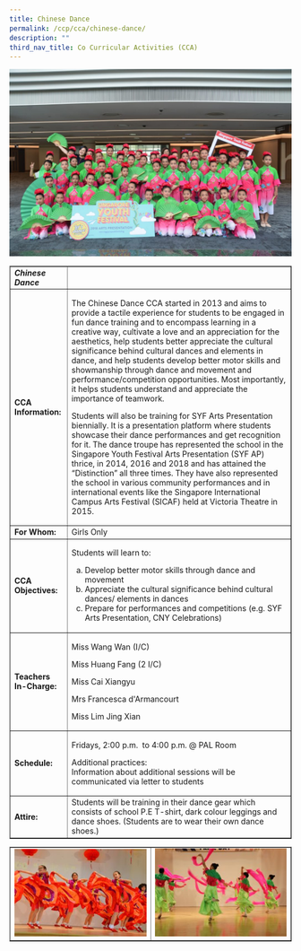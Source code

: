 ```yaml
---
title: Chinese Dance
permalink: /ccp/cca/chinese-dance/
description: ""
third_nav_title: Co Curricular Activities (CCA)
---
```

<img src="/images/cd.jpg">
<table class="table table-responsive table-bordered" border="1" cellpadding="10">
<tbody>
<tr>
<td><em><strong>Chinese Dance</strong></em></td>
<td>&nbsp;</td>
</tr>
<tr>
<td><strong>CCA Information:</strong></td>
<td>
<p>The Chinese Dance CCA started in 2013 and aims to provide a tactile experience for students to be engaged in fun dance training and to encompass learning in a creative way, cultivate a love and an appreciation for the aesthetics, help students better appreciate the cultural significance behind cultural dances and elements in dance, and help students develop better motor skills and showmanship through dance and movement and performance/competition opportunities. Most importantly, it helps students understand and appreciate the importance of teamwork.</p>
<p>Students will also be training for SYF Arts Presentation biennially. It is a presentation platform where students showcase their dance performances and get recognition for it. The dance troupe has represented the school in the Singapore Youth Festival Arts Presentation (SYF AP) thrice, in 2014, 2016 and 2018 and has attained the &ldquo;Distinction&rdquo; all three times. They have also represented the school in various community performances and in international events like the Singapore International Campus Arts Festival (SICAF) held at Victoria Theatre in 2015.</p>
</td>
</tr>
<tr>
<td><strong>For Whom:</strong></td>
<td>Girls Only</td>
</tr>
<tr>
<td><strong>CCA Objectives:</strong></td>
<td>
<p>Students will learn to:</p>
<ol style="list-style-type: lower-alpha;">
<li>Develop better motor skills through dance and movement</li>
<li>Appreciate the cultural significance behind cultural dances/ elements in dances</li>
<li>Prepare for performances and competitions (e.g. SYF Arts Presentation, CNY Celebrations)</li>
</ol>
</td>
</tr>
<tr>
<td><strong>Teachers In-Charge:&nbsp;</strong></td>
<td>
<p><span data-sheets-value="{&quot;1&quot;:2,&quot;2&quot;:&quot;Miss Wang Wan (CO I/C)&quot;}" data-sheets-userformat="{&quot;2&quot;:12993,&quot;3&quot;:{&quot;1&quot;:0},&quot;9&quot;:0,&quot;10&quot;:0,&quot;12&quot;:0,&quot;15&quot;:&quot;Calibri&quot;,&quot;16&quot;:12}">Miss Wang Wan (I/C)</span></p>
<p>Miss Huang Fang (2 I/C)</p>
<p>Miss Cai Xiangyu</p>
<p>Mrs Francesca d'Armancourt</p>
<p>Miss Lim Jing Xian</p>
</td>
</tr>
<tr>
<td><strong>Schedule:</strong></td>
<td>
<p>Fridays, 2:00 p.m.&nbsp; to 4:00 p.m. @ PAL Room</p>
<p>Additional practices:<br />Information about additional sessions will be communicated via letter to students</p>
</td>
</tr>
<tr>
<td><strong>Attire:</strong></td>
<td>Students will be training in their dance gear which consists of school P.E T-shirt, dark colour leggings and dance shoes. (Students are to wear their own dance shoes.)</td>
</tr>
</tbody>
</table>
<table style="border-collapse: collapse; width: 100%;" border="1">
<tbody>
<tr>
<td style="width: 50%;"><img src="/images/cd1.jpg"></td>
<td style="width: 50%;"><img src="/images/cd2.jpg"></td>
</tr>
</tbody>
</table>